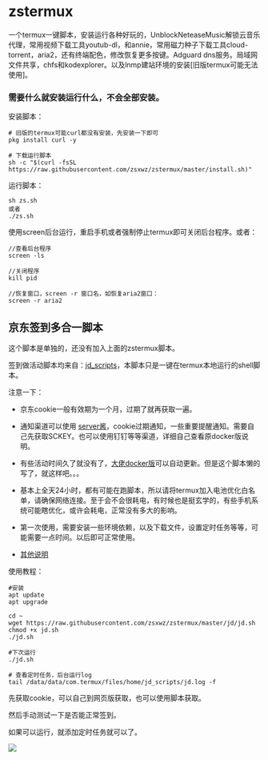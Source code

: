# zstermux

一个termux一键脚本，安装运行各种好玩的，UnblockNeteaseMusic解锁云音乐代理，常用视频下载工具youtub-dl，和annie，常用磁力种子下载工具cloud-torrent，aria2，还有终端配色，修改恢复更多按键。Adguard dns服务。局域网文件共享，chfs和kodexplorer。以及lnmp建站环境的安装[旧版termux可能无法使用]。

### 需要什么就安装运行什么，不会全部安装。

安装脚本：
```
# 旧版的termux可能curl都没有安装，先安装一下即可
pkg install curl -y

# 下载运行脚本
sh -c "$(curl -fsSL https://raw.githubusercontent.com/zsxwz/zstermux/master/install.sh)"  
```

运行脚本：
```
sh zs.sh
或者
./zs.sh
```

使用screen后台运行，重启手机或者强制停止termux即可关闭后台程序。或者：
```
//查看后台程序
screen -ls

//关闭程序
kill pid

//恢复窗口，screen -r 窗口名，如恢复aria2窗口：
screen -r aria2
```

## 京东签到多合一脚本

这个脚本是单独的，还没有加入上面的zstermux脚本。

签到做活动脚本均来自：[jd_scripts](https://github.com/chinnkarahoi/jd_scripts)，本脚本只是一键在termux本地运行的shell脚本。

注意一下：

- 京东cookie一般有效期为一个月，过期了就再获取一遍。

- 通知渠道可以使用 [server酱](http://sc.ftqq.com/3.version)，cookie过期通知，一些重要提醒通知。需要自己先获取SCKEY。也可以使用钉钉等等渠道，详细自己查看原docker版说明。

- 有些活动时间久了就没有了，[大佬docker版](https://github.com/chinnkarahoi/jd-scripts-docker)可以自动更新。但是这个脚本懒的写了，就这样吧。。。

- 基本上全天24小时，都有可能在跑脚本，所以请将termux加入电池优化白名单，请确保网络连接。至于会不会很耗电，有时候也是挺玄学的，有些手机系统可能瞎优化，或许会耗电，正常没有多大的影响。

- 第一次使用，需要安装一些环境依赖，以及下载文件，设置定时任务等等，可能需要一点时间。以后即可正常使用。

- [其他说明](https://zsxwz.com/2021/05/05/)


使用教程：

```
#安装
apt update 
apt upgrade

cd ~
wget https://raw.githubusercontent.com/zsxwz/zstermux/master/jd/jd.sh
chmod +x jd.sh
./jd.sh

#下次运行
./jd.sh

# 查看定时任务，后台运行log
tail /data/data/com.termux/files/home/jd_scripts/jd.log -f

```

先获取cookie，可以自己到网页版获取，也可以使用脚本获取。

然后手动测试一下是否能正常签到。

如果可以运行，就添加定时任务就可以了。

![](https://cdn.jsdelivr.net/gh/zsxwz/tuchuang@latest/2021/05/06/2c8e8958e2b7877ffaca9bac0c4a3371.png)
